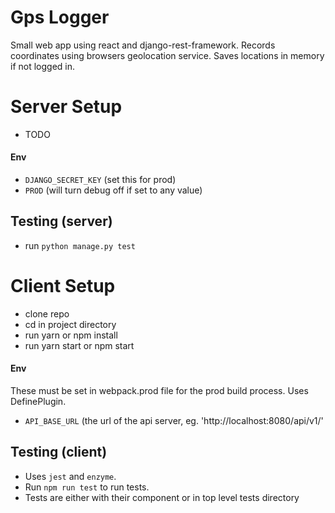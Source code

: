 # Gps Logger
Small web app using react and django-rest-framework. Records coordinates using browsers geolocation service.
Saves locations in memory if not logged in.

# Server Setup
- TODO
#### Env
- `DJANGO_SECRET_KEY` (set this for prod)
- `PROD` (will turn debug off if set to any value)

## Testing (server)
- run `python manage.py test`

# Client Setup
- clone repo
- cd in project directory
- run yarn or npm install
- run yarn start or npm start

#### Env
These must be set in webpack.prod file for the prod build process. Uses DefinePlugin.
- `API_BASE_URL` (the url of the api server, eg. 'http://localhost:8080/api/v1/'

## Testing (client)
- Uses `jest` and `enzyme`.
- Run `npm run test` to run tests.
- Tests are either with their component or in top level tests directory